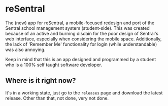 # reSentral
The (new) app for reSentral, a mobile-focused redesign and port of the Sentral school management system (student-side). This was created because of an active and burning disdain for the poor design of Sentral's web interface, especially when considering the mobile space. Additionally, the lack of 'Remember Me' functionality for login (while understandable) was also annoying.

Keep in mind that this is an app designed and programmed by a student who is a 100% self taught software developer.

## Where is it right now?
It's in a working state, just go to the `releases` page and download the latest release. Other than that, not done, very not done.
